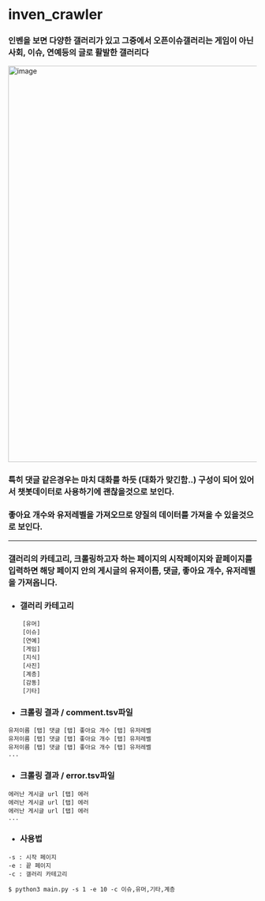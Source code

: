 # inven_crawler

### 인벤을 보면 다양한 갤러리가 있고 그중에서 오픈이슈갤러리는 게임이 아닌 사회, 이슈, 연예등의 글로 활발한 갤러리다


<img width="803" alt="image" src="https://user-images.githubusercontent.com/42092560/225097290-ff7898a0-2719-4b63-a975-ddb2b00baf23.png">



### 특히 댓글 같은경우는 마치 대화를 하듯 (대화가 맞긴함..) 구성이 되어 있어서 챗봇데이터로 사용하기에 괜찮을것으로 보인다.
### 좋아요 개수와 유저레벨을 가져오므로 양질의 데이터를 가져올 수 있을것으로 보인다.

***

### 갤러리의 카테고리, 크롤링하고자 하는 페이지의 시작페이지와 끝페이지를 입력하면 해당 페이지 안의 게시글의 유저이름, 댓글, 좋아요 개수, 유저레벨을 가져옵니다.
- ### 갤러리 카테고리
```
    [유머]
    [이슈]
    [연예]
    [게임]
    [지식]
    [사진]
    [계층]
    [감동]
    [기타]
```
- ### 크롤링 결과 / comment.tsv파일
```
유저이름 [탭] 댓글 [탭] 좋아요 개수 [탭] 유저레벨
유저이름 [탭] 댓글 [탭] 좋아요 개수 [탭] 유저레벨
유저이름 [탭] 댓글 [탭] 좋아요 개수 [탭] 유저레벨
...
```
- ### 크롤링 결과 / error.tsv파일
```
에러난 게시글 url [탭] 에러
에러난 게시글 url [탭] 에러
에러난 게시글 url [탭] 에러
...
```
- ### 사용법
```
-s : 시작 페이지
-e : 끝 페이지
-c : 갤러리 카테고리 
```
```
$ python3 main.py -s 1 -e 10 -c 이슈,유머,기타,계층
```

